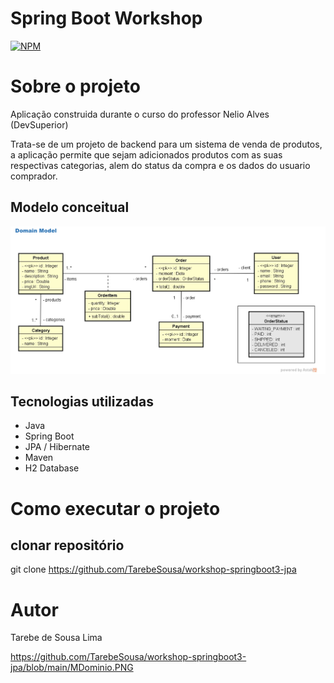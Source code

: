 # Spring Boot Workshop 
[![NPM](https://img.shields.io/npm/l/react)](https://github.com/TarebeSousa/workshop-springboot3-jpa/blob/main/LICENSE) 

# Sobre o projeto
Aplicação construida durante o curso do professor Nelio Alves (DevSuperior)

Trata-se de um projeto de backend para um sistema de venda de produtos, a aplicação permite que sejam adicionados produtos com as suas respectivas categorias, alem do status da compra e os dados do usuario comprador.

## Modelo conceitual
![Modelo Conceitual](https://github.com/TarebeSousa/workshop-springboot3-jpa/blob/main/MDominio.PNG)

## Tecnologias utilizadas
- Java
- Spring Boot
- JPA / Hibernate
- Maven
- H2 Database

# Como executar o projeto

## clonar repositório
git clone https://github.com/TarebeSousa/workshop-springboot3-jpa

# Autor

Tarebe de Sousa Lima

https://github.com/TarebeSousa/workshop-springboot3-jpa/blob/main/MDominio.PNG

